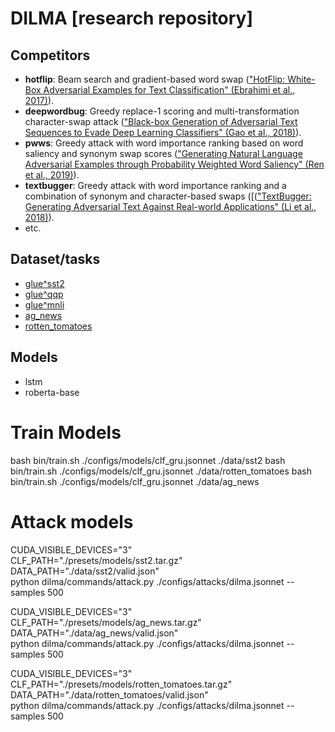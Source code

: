 # DILMA [research repository]


## Competitors

* **hotflip**: Beam search and gradient-based word swap (["HotFlip: White-Box Adversarial Examples for Text Classification" (Ebrahimi et al., 2017)](https://arxiv.org/abs/1712.06751)).
* **deepwordbug**: Greedy replace-1 scoring and multi-transformation character-swap attack (["Black-box Generation of Adversarial Text Sequences to Evade Deep Learning Classifiers" (Gao et al., 2018)](https://arxiv.org/abs/1801.04354)).
* **pwws**: Greedy attack with word importance ranking based on word saliency and synonym swap scores (["Generating Natural Language Adversarial Examples through Probability Weighted Word Saliency" (Ren et al., 2019)](https://www.aclweb.org/anthology/P19-1103/)).
* **textbugger**: Greedy attack with word importance ranking and a combination of synonym and character-based swaps ([(["TextBugger: Generating Adversarial Text Against Real-world Applications" (Li et al., 2018)](https://arxiv.org/abs/1812.05271)).
* etc.

## Dataset/tasks

* [glue^sst2](https://huggingface.co/nlp/viewer/?dataset=glue&config=sst2)
* [glue^qqp](https://huggingface.co/nlp/viewer/?dataset=glue&config=qqp)
* [glue^mnli](https://huggingface.co/nlp/viewer/?dataset=glue&config=mnli)
* [ag_news](https://huggingface.co/nlp/viewer/?dataset=ag_news)
* [rotten_tomatoes](https://huggingface.co/nlp/viewer/?dataset=rotten_tomatoes)


## Models

* lstm
* roberta-base


# Train Models


bash bin/train.sh ./configs/models/clf_gru.jsonnet ./data/sst2
bash bin/train.sh ./configs/models/clf_gru.jsonnet ./data/rotten_tomatoes
bash bin/train.sh ./configs/models/clf_gru.jsonnet ./data/ag_news


# Attack models

CUDA_VISIBLE_DEVICES="3" \
    CLF_PATH="./presets/models/sst2.tar.gz" \
    DATA_PATH="./data/sst2/valid.json" \
    python dilma/commands/attack.py ./configs/attacks/dilma.jsonnet --samples 500
    
CUDA_VISIBLE_DEVICES="3" \
    CLF_PATH="./presets/models/ag_news.tar.gz" \
    DATA_PATH="./data/ag_news/valid.json" \
    python dilma/commands/attack.py ./configs/attacks/dilma.jsonnet --samples 500
    
    
CUDA_VISIBLE_DEVICES="3" \
    CLF_PATH="./presets/models/rotten_tomatoes.tar.gz" \
    DATA_PATH="./data/rotten_tomatoes/valid.json" \
    python dilma/commands/attack.py ./configs/attacks/dilma.jsonnet --samples 500